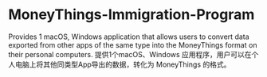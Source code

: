 # MoneyThings-Immigration-Program
Provides 1 macOS, Windows application that allows users to convert data exported from other apps of the same type into the MoneyThings format on their personal computers.
提供1个macOS、Windows 应用程序，用户可以在个人电脑上将其他同类型App导出的数据，转化为 MoneyThings 的格式。
